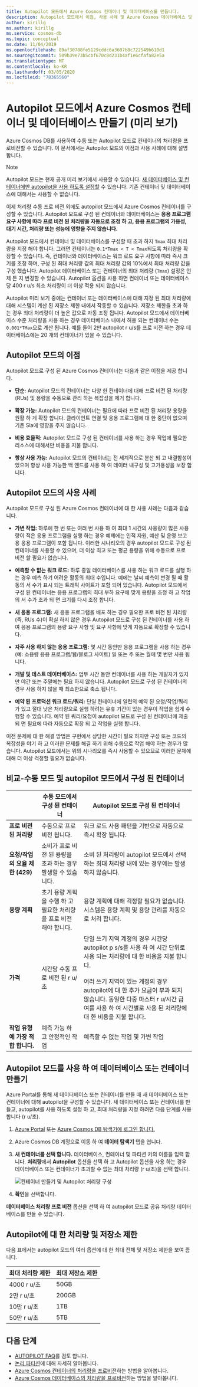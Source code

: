 ```yaml
---
title: Autopilot 모드에서 Azure Cosmos 컨테이너 및 데이터베이스를 만듭니다.
description: Autopilot 모드에서 이점, 사용 사례 및 Azure Cosmos 데이터베이스 및 컨테이너를 프로 비전 하는 방법에 대해 알아봅니다.
author: kirillg
ms.author: kirillg
ms.service: cosmos-db
ms.topic: conceptual
ms.date: 11/04/2019
ms.openlocfilehash: 89af30788fe5129cddc6a3607b8c722549b610d1
ms.sourcegitcommit: 509b39e73b5cbf670c8d231b4af1e6cfafa82e5a
ms.translationtype: MT
ms.contentlocale: ko-KR
ms.lasthandoff: 03/05/2020
ms.locfileid: "78365560"
---
```

# <a name="create-azure-cosmos-containers-and-databases-in-autopilot-mode-preview"></a>Autopilot 모드에서 Azure Cosmos 컨테이너 및 데이터베이스 만들기 (미리 보기)

Azure Cosmos DB를 사용하여 수동 또는 Autopilot 모드로 컨테이너의 처리량을 프로비전할 수 있습니다. 이 문서에서는 Autopilot 모드의 이점과 사용 사례에 대해 설명합니다.

> [!NOTE]
> Autopilot 모드는 현재 공개 미리 보기에서 사용할 수 있습니다. [새 데이터베이스 및 컨테이너에만 autopilot을 사용 하도록 설정할](#create-a-database-or-a-container-with-autopilot-mode) 수 있습니다. 기존 컨테이너 및 데이터베이스에 대해서는 사용할 수 없습니다.

이제 처리량 수동 프로 비전 외에도 autopilot 모드에서 Azure Cosmos 컨테이너를 구성할 수 있습니다. Autopilot 모드로 구성 된 컨테이너와 데이터베이스는 **응용 프로그램 요구 사항에 따라 프로 비전 된 처리량을 자동으로 조정 하 고, 응용 프로그램의 가용성, 대기 시간, 처리량 또는 성능에 영향을 주지 않습니다.**

Autopilot 모드에서 컨테이너 및 데이터베이스를 구성할 때 초과 하지 `Tmax` 최대 처리량을 지정 해야 합니다. 그러면 컨테이너는 `0.1*Tmax < T < Tmax`되도록 처리량을 확장할 수 있습니다. 즉, 컨테이너와 데이터베이스는 워크 로드 요구 사항에 따라 즉시 크기를 조정 하며, 구성 된 최대 처리량 값의 최대 처리량 값의 10%에서 최대 처리량 값을 구성 했습니다. Autopilot 데이터베이스 또는 컨테이너의 최대 처리량 (`Tmax`) 설정은 언제 든 지 변경할 수 있습니다. Autopilot 옵션을 사용 하면 컨테이너 또는 데이터베이스당 400 r u/s 최소 처리량이 더 이상 적용 되지 않습니다.

Autopilot 미리 보기 중에는 컨테이너 또는 데이터베이스에 대해 지정 된 최대 처리량에 대해 시스템이 계산 된 저장소 제한 내에서 작동할 수 있습니다. 저장소 제한을 초과 하는 경우 최대 처리량이 더 높은 값으로 자동 조정 됩니다. Autopilot 모드에서 데이터베이스 수준 처리량을 사용 하는 경우 데이터베이스 내에서 허용 되는 컨테이너 수는 `0.001*TMax`으로 계산 됩니다. 예를 들어 2만 autopilot r u/s를 프로 비전 하는 경우 데이터베이스에는 20 개의 컨테이너가 있을 수 있습니다.

## <a name="benefits-of-autopilot-mode"></a>Autopilot 모드의 이점

Autopilot 모드로 구성 된 Azure Cosmos 컨테이너는 다음과 같은 이점을 제공 합니다.

* **단순:** Autopilot 모드의 컨테이너는 다양 한 컨테이너에 대해 프로 비전 된 처리량 (RUs) 및 용량을 수동으로 관리 하는 복잡성을 제거 합니다.

* **확장 가능:** Autopilot 모드의 컨테이너는 필요에 따라 프로 비전 된 처리량 용량을 원활 하 게 확장 합니다. 클라이언트 연결 및 응용 프로그램에 대 한 중단이 없으며 기존 Sla에 영향을 주지 않습니다.

* **비용 효율적:** Autopilot 모드로 구성 된 컨테이너를 사용 하는 경우 작업에 필요한 리소스에 대해서만 비용을 지불 합니다.

* **항상 사용 가능:** Autopilot 모드의 컨테이너는 전 세계적으로 분산 되 고 내결함성이 있으며 항상 사용 가능한 백 엔드를 사용 하 여 데이터 내구성 및 고가용성을 보장 합니다.

## <a name="use-cases-of-autopilot-mode"></a>Autopilot 모드의 사용 사례

Autopilot 모드로 구성 된 Azure Cosmos 컨테이너에 대 한 사용 사례는 다음과 같습니다.

* **가변 작업:** 하루에 한 번 또는 여러 번 사용 하 여 최대 1 시간의 사용량이 많은 사용량이 적은 응용 프로그램을 실행 하는 경우 예제에는 인적 자원, 예산 및 운영 보고용 응용 프로그램이 포함 됩니다. 이러한 시나리오의 경우 autopilot 모드로 구성 된 컨테이너를 사용할 수 있으며, 더 이상 최고 또는 평균 용량을 위해 수동으로 프로 비전 할 필요가 없습니다.

* **예측할 수 없는 워크 로드:** 하루 종일 데이터베이스를 사용 하는 워크 로드를 실행 하는 경우 예측 하기 어려운 활동의 최대 수입니다. 예에는 날씨 예측이 변경 될 때 활동의 서 수가 표시 되는 트래픽 사이트가 포함 되어 있습니다. Autopilot 모드에서 구성 된 컨테이너는 응용 프로그램의 최대 부하 요구에 맞게 용량을 조정 하 고 작업의 서 수가 초과 되 면 크기를 다시 조정 합니다.

* **새 응용 프로그램:** 새 응용 프로그램을 배포 하는 경우 필요한 프로 비전 된 처리량 (즉, RUs 수)이 확실 하지 않은 경우 Autopilot 모드로 구성 된 컨테이너를 사용 하 여 응용 프로그램의 용량 요구 사항 및 요구 사항에 맞게 자동으로 확장할 수 있습니다.

* **자주 사용 하지 않는 응용 프로그램:** 몇 시간 동안만 응용 프로그램을 사용 하는 경우 (예: 소용량 응용 프로그램/웹/블로그 사이트) 일 또는 주 또는 월에 몇 번만 사용 됩니다.

* **개발 및 테스트 데이터베이스:** 업무 시간 동안 컨테이너를 사용 하는 개발자가 있지만 야간 또는 주말에는 필요 하지 않습니다. Autopilot 모드로 구성 된 컨테이너의 경우 사용 하지 않을 때 최소한으로 축소 됩니다.

* **예약 된 프로덕션 워크 로드/쿼리:** 단일 컨테이너에 일련의 예약 된 요청/작업/쿼리가 있고 절대 낮은 처리량으로 실행 하려는 유휴 기간이 있는 경우이 작업을 쉽게 수행할 수 있습니다. 예약 된 쿼리/요청이 autopilot 모드로 구성 된 컨테이너에 제출 되 면 필요에 따라 자동으로 확장 되 고 작업을 실행 합니다.

이전 문제에 대 한 해결 방법은 구현에서 상당한 시간이 필요 하지만 구성 또는 코드의 복잡성을 야기 하 고 이러한 문제를 해결 하기 위해 수동으로 작업 해야 하는 경우가 많습니다. Autopilot 모드에서는 위의 시나리오를 즉시 사용할 수 있으므로 이러한 문제에 대해 더 이상 걱정할 필요가 없습니다.

## <a name="comparison--containers-configured-in-manual-mode-vs-autopilot-mode"></a>비교-수동 모드 및 autopilot 모드에서 구성 된 컨테이너

|  | 수동 모드에서 구성 된 컨테이너  | Autopilot 모드로 구성 된 컨테이너 |
|---------|---------|---------|
| **프로 비전 된 처리량** | 수동으로 프로 비전 됩니다. | 워크 로드 사용 패턴을 기반으로 자동으로 즉시 확장 됩니다. |
| **요청/작업의 요율 제한 (429)**  | 소비가 프로 비전 된 용량을 초과 하는 경우 발생할 수 있습니다. | 소비 된 처리량이 autopilot 모드에서 선택 하는 최대 처리량 내에 있는 경우에는 발생 하지 않습니다.   |
| **용량 계획** |  초기 용량 계획을 수행 하 고 필요한 처리량을 프로 비전 해야 합니다. |    용량 계획에 대해 걱정할 필요가 없습니다. 시스템은 용량 계획 및 용량 관리를 자동으로 처리 합니다. |
| **가격** | 시간당 수동 프로 비전 된 r u/초 | 단일 쓰기 지역 계정의 경우 시간당 autopilot p s/s를 사용 하 여 시간 단위로 사용 되는 처리량에 대 한 비용을 지불 합니다. <br/><br/>여러 쓰기 지역이 있는 계정의 경우 autopilot에 대 한 추가 요금이 부과 되지 않습니다. 동일한 다중 마스터 r u/시간 급여를 사용 하 여 시간별로 사용 된 처리량에 대 한 비용을 지불 합니다. |
| **작업 유형에 가장 적합 합니다.** |  예측 가능 하 고 안정적인 작업|   예측할 수 없는 작업 및 가변 작업  |

## <a name="create-a-database-or-a-container-with-autopilot-mode"></a>Autopilot 모드를 사용 하 여 데이터베이스 또는 컨테이너 만들기

Azure Portal를 통해 새 데이터베이스 또는 컨테이너를 만들 때 새 데이터베이스 또는 컨테이너에 대해 autopilot을 구성할 수 있습니다. 새 데이터베이스 또는 컨테이너를 만들고, autopilot를 사용 하도록 설정 하 고, 최대 처리량을 지정 하려면 다음 단계를 사용 합니다 (r u/초).

1. [Azure Portal](https://portal.azure.com) 또는 [Azure Cosmos DB 탐색기에 로그인 합니다.](https://cosmos.azure.com/)

1. Azure Cosmos DB 계정으로 이동 하 여 **데이터 탐색기** 탭을 엽니다.

1. **새 컨테이너를 선택 합니다.** 데이터베이스, 컨테이너 및 파티션 키의 이름을 입력 합니다. **처리량**에서 **Autopilot** 옵션을 선택 하 고 Autopilot 옵션을 사용 하는 경우 데이터베이스 또는 컨테이너가 초과할 수 없는 최대 처리량 (r u/초)을 선택 합니다.

   ![컨테이너 만들기 및 Autopilot 처리량 구성](./media/provision-throughput-autopilot/create-container-autopilot-mode.png)

1. **확인**을 선택합니다.

**데이터베이스 처리량 프로 비전** 옵션을 선택 하 여 autopilot 모드로 공유 처리량 데이터베이스를 만들 수 있습니다.

## <a id="autopilot-limits"></a>Autopilot에 대 한 처리량 및 저장소 제한

다음 표에서는 autopilot 모드의 여러 옵션에 대 한 최대 전체 및 저장소 제한을 보여 줍니다.

|최대 처리량 제한  |최대 저장소 제한  |
|---------|---------|
|4000 r u/초  |   50GB    |
|2만 r u/초  |  200GB  |
|10만 r u/초    |  1TB   |
|50만 r u/초    |  5TB  |

## <a name="next-steps"></a>다음 단계

* [AUTOPILOT FAQ](autopilot-faq.md)를 검토 합니다.
* [논리 파티션](partition-data.md)에 대해 자세히 알아봅니다.
* [Azure Cosmos 컨테이너의 처리량을 프로비전](how-to-provision-container-throughput.md)하는 방법을 알아봅니다.
* [Azure Cosmos 데이터베이스의 처리량을 프로비전](how-to-provision-database-throughput.md)하는 방법을 알아봅니다.
